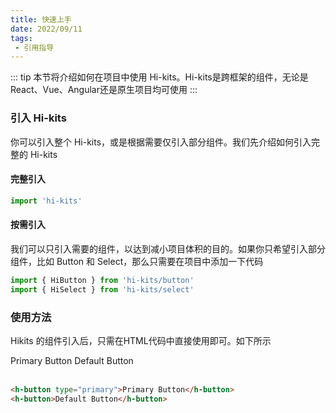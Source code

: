 ```yaml
---
title: 快速上手
date: 2022/09/11
tags:
 - 引用指导
---
```


::: tip
本节将介绍如何在项目中使用 Hi-kits。Hi-kits是跨框架的组件，无论是React、Vue、Angular还是原生项目均可使用
:::

### 引入 Hi-kits
 你可以引入整个 Hi-kits，或是根据需要仅引入部分组件。我们先介绍如何引入完整的 Hi-kits

#### 完整引入
```ts
import 'hi-kits'
```
#### 按需引入
我们可以只引入需要的组件，以达到减小项目体积的目的。如果你只希望引入部分组件，比如 Button 和 Select，那么只需要在项目中添加一下代码

```ts
import { HiButton } from 'hi-kits/button'
import { HiSelect } from 'hi-kits/select'
```
### 使用方法
Hikits 的组件引入后，只需在HTML代码中直接使用即可。如下所示

 <h-button type="primary">Primary Button</h-button>
 <h-button>Default Button</h-button>    
&nbsp;

```html
<h-button type="primary">Primary Button</h-button>
<h-button>Default Button</h-button>
```
